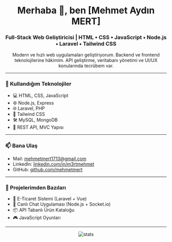 <h1 align="center">Merhaba 👋, ben [Mehmet Aydın MERT]</h1>
<h3 align="center">Full-Stack Web Geliştiricisi | HTML • CSS • JavaScript • Node.js • Laravel • Tailwind CSS</h3>

<p align="center">
  Modern ve hızlı web uygulamaları geliştiriyorum. Backend ve frontend teknolojilerine hâkimim. API geliştirme, veritabanı yönetimi ve UI/UX konularında tecrübem var.
</p>

---

### 🚀 Kullandığım Teknolojiler

- 💻 HTML, CSS, JavaScript
- ⚙️ Node.js, Express
- 🌐 Laravel, PHP
- 🎨 Tailwind CSS
- 🛠️ MySQL, MongoDB
- 🧩 REST API, MVC Yapısı

---

### 📫 Bana Ulaş

- Mail: [mehmetmert1713@gmail.com](mailto:mehmetmert1713@gmail.com)
- LinkedIn: [linkedin.com/in/m3rtmehmet](https://linkedin.com/in/m3rtmehmet)
- GitHub: [github.com/mehmetmert](https://github.com/mehmetmert)

---

### 📂 Projelerimden Bazıları

- 🛒 E-Ticaret Sistemi (Laravel + Vue)
- 💬 Canlı Chat Uygulaması (Node.js + Socket.io)
- 📦 API Tabanlı Ürün Kataloğu
- 🎮 JavaScript Oyunları

---

<p align="center">
  <img src="https://github-readme-stats.vercel.app/api?username=mehmetmert&show_icons=true&theme=radical" alt="stats" />
</p>
<script type="text/javascript" src="https://cdnjs.buymeacoffee.com/1.0.0/button.prod.min.js" data-name="bmc-button" data-slug="mehmetmertc" data-color="#FFDD00" data-emoji="☕"  data-font="Lato" data-text="Bana Bir Kahve Ismarla" data-outline-color="#000000" data-font-color="#000000" data-coffee-color="#ffffff" ></script>
